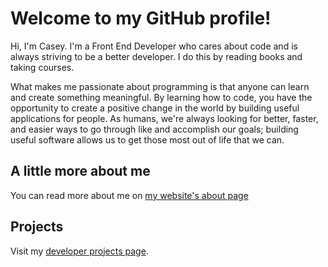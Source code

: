 # Welcome to my GitHub profile!

Hi, I'm Casey. I'm a Front End Developer who cares about code and is always striving to be a better developer. I do this by reading books and taking courses.

What makes me passionate about programming is that anyone can learn and create something meaningful. By learning how to code, you have the opportunity to create a positive change in the world by building useful applications for people. As humans, we're always looking for better, faster, and easier ways to go through like and accomplish our goals; building useful software allows us to get those most out of life that we can.

## A little more about me

You can read more about me on [my website's about page](https://www.caseyocampo.com/about/)

## Projects

Visit my [developer projects page](https://caseyocampo.com/projects).
